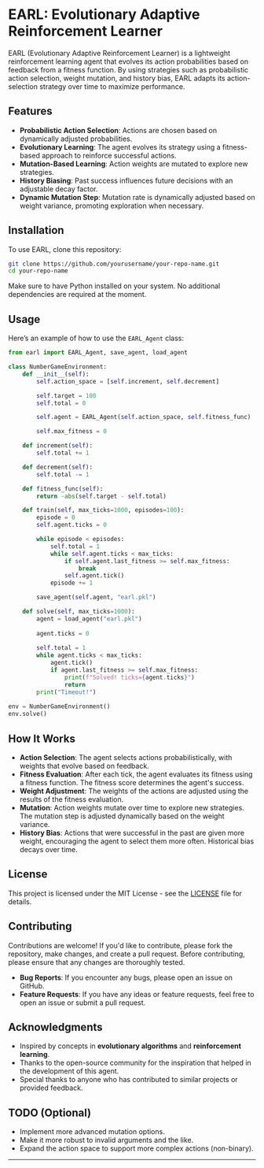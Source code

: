 
# EARL: Evolutionary Adaptive Reinforcement Learner

EARL (Evolutionary Adaptive Reinforcement Learner) is a lightweight reinforcement learning agent that evolves its action probabilities based on feedback from a fitness function. By using strategies such as probabilistic action selection, weight mutation, and history bias, EARL adapts its action-selection strategy over time to maximize performance.

## Features

- **Probabilistic Action Selection**: Actions are chosen based on dynamically adjusted probabilities.
- **Evolutionary Learning**: The agent evolves its strategy using a fitness-based approach to reinforce successful actions.
- **Mutation-Based Learning**: Action weights are mutated to explore new strategies.
- **History Biasing**: Past success influences future decisions with an adjustable decay factor.
- **Dynamic Mutation Step**: Mutation rate is dynamically adjusted based on weight variance, promoting exploration when necessary.

## Installation

To use EARL, clone this repository:

```bash
git clone https://github.com/yourusername/your-repo-name.git
cd your-repo-name
```

Make sure to have Python installed on your system. No additional dependencies are required at the moment.

## Usage

Here’s an example of how to use the `EARL_Agent` class:

```python
from earl import EARL_Agent, save_agent, load_agent

class NumberGameEnvironment:
    def __init__(self):
        self.action_space = [self.increment, self.decrement]

        self.target = 100
        self.total = 0

        self.agent = EARL_Agent(self.action_space, self.fitness_func)

        self.max_fitness = 0

    def increment(self):
        self.total += 1

    def decrement(self):
        self.total -= 1

    def fitness_func(self):
        return -abs(self.target - self.total)

    def train(self, max_ticks=1000, episodes=100):
        episode = 0
        self.agent.ticks = 0

        while episode < episodes:
            self.total = 1
            while self.agent.ticks < max_ticks:
                if self.agent.last_fitness >= self.max_fitness:
                    break
                self.agent.tick()
            episode += 1

        save_agent(self.agent, "earl.pkl")

    def solve(self, max_ticks=1000):
        agent = load_agent("earl.pkl")
        
        agent.ticks = 0
        
        self.total = 1
        while agent.ticks < max_ticks:
            agent.tick()
            if agent.last_fitness >= self.max_fitness:
                print(f"Solved! ticks={agent.ticks}")
                return
        print("Timeout!")
            
env = NumberGameEnvironment()
env.solve()
```

## How It Works

- **Action Selection**: The agent selects actions probabilistically, with weights that evolve based on feedback.
- **Fitness Evaluation**: After each tick, the agent evaluates its fitness using a fitness function. The fitness score determines the agent's success.
- **Weight Adjustment**: The weights of the actions are adjusted using the results of the fitness evaluation.
- **Mutation**: Action weights mutate over time to explore new strategies. The mutation step is adjusted dynamically based on the weight variance.
- **History Bias**: Actions that were successful in the past are given more weight, encouraging the agent to select them more often. Historical bias decays over time.

## License

This project is licensed under the MIT License - see the [LICENSE](LICENSE) file for details.

## Contributing

Contributions are welcome! If you'd like to contribute, please fork the repository, make changes, and create a pull request. Before contributing, please ensure that any changes are thoroughly tested.

- **Bug Reports**: If you encounter any bugs, please open an issue on GitHub.
- **Feature Requests**: If you have any ideas or feature requests, feel free to open an issue or submit a pull request.

## Acknowledgments

- Inspired by concepts in **evolutionary algorithms** and **reinforcement learning**.
- Thanks to the open-source community for the inspiration that helped in the development of this agent.
- Special thanks to anyone who has contributed to similar projects or provided feedback.

## TODO (Optional)

- Implement more advanced mutation options.
- Make it more robust to invalid arguments and the like.
- Expand the action space to support more complex actions (non-binary).

---
